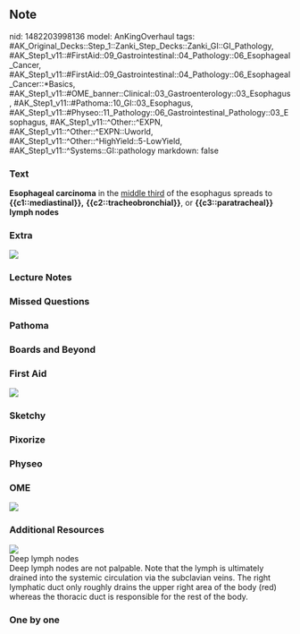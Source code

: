 ## Note
nid: 1482203998136
model: AnKingOverhaul
tags: #AK_Original_Decks::Step_1::Zanki_Step_Decks::Zanki_GI::GI_Pathology, #AK_Step1_v11::#FirstAid::09_Gastrointestinal::04_Pathology::06_Esophageal_Cancer, #AK_Step1_v11::#FirstAid::09_Gastrointestinal::04_Pathology::06_Esophageal_Cancer::*Basics, #AK_Step1_v11::#OME_banner::Clinical::03_Gastroenterology::03_Esophagus, #AK_Step1_v11::#Pathoma::10_GI::03_Esophagus, #AK_Step1_v11::#Physeo::11_Pathology::06_Gastrointestinal_Pathology::03_Esophagus, #AK_Step1_v11::^Other::^EXPN, #AK_Step1_v11::^Other::^EXPN::Uworld, #AK_Step1_v11::^Other::^HighYield::5-LowYield, #AK_Step1_v11::^Systems::GI::pathology
markdown: false

### Text
<div>
  <b>Esophageal carcinoma</b> in the <u>middle third</u> of the
  esophagus spreads to <b>{{c1::mediastinal}},</b>
  <b>{{c2::tracheobronchial}}</b>, or <b>{{c3::paratracheal}} lymph
  nodes</b>
</div>

### Extra
<div><img src="paste-171201691385857.jpg"></div>

### Lecture Notes


### Missed Questions


### Pathoma


### Boards and Beyond


### First Aid
<img src="tmpT2OpTb.png">

### Sketchy


### Pixorize


### Physeo


### OME
<div class="ome-widget">
  <a href=
  "https://onlinemeded.org/spa/gastroenterology/esophagus/acquire?ref=anki">
  <img src="_OME_AnkiFlashcards_Lesson_1.png"></a>
</div>

### Additional Resources
<div><img src="big_5af96dd0cce8f.jpg"></div>
<div>
  <div>
    <div>
      Deep lymph nodes
    </div>
  </div>
  <div>
    <div>
      <div>
        Deep lymph nodes are not palpable. Note that the lymph is
        ultimately drained into the systemic circulation via the
        subclavian veins. The right lymphatic duct only roughly
        drains the upper right area of the body (red) whereas the
        thoracic duct is responsible for the rest of the body.
      </div>
    </div>
  </div>
</div>

### One by one

